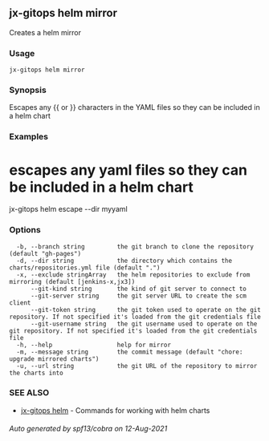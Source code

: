 ## jx-gitops helm mirror

Creates a helm mirror 

### Usage

```
jx-gitops helm mirror
```

### Synopsis

Escapes any {{ or }} characters in the YAML files so they can be included in a helm chart

### Examples

  # escapes any yaml files so they can be included in a helm chart
  jx-gitops helm escape --dir myyaml

### Options

```
  -b, --branch string         the git branch to clone the repository (default "gh-pages")
  -d, --dir string            the directory which contains the charts/repositories.yml file (default ".")
  -x, --exclude stringArray   the helm repositories to exclude from mirroring (default [jenkins-x,jx3])
      --git-kind string       the kind of git server to connect to
      --git-server string     the git server URL to create the scm client
      --git-token string      the git token used to operate on the git repository. If not specified it's loaded from the git credentials file
      --git-username string   the git username used to operate on the git repository. If not specified it's loaded from the git credentials file
  -h, --help                  help for mirror
  -m, --message string        the commit message (default "chore: upgrade mirrored charts")
  -u, --url string            the git URL of the repository to mirror the charts into
```

### SEE ALSO

* [jx-gitops helm](jx-gitops_helm.md)	 - Commands for working with helm charts

###### Auto generated by spf13/cobra on 12-Aug-2021
